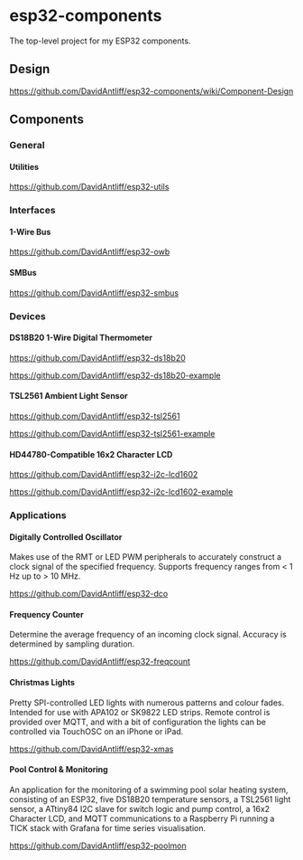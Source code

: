 # esp32-components

The top-level project for my ESP32 components.

## Design

https://github.com/DavidAntliff/esp32-components/wiki/Component-Design

## Components

### General

#### Utilities

https://github.com/DavidAntliff/esp32-utils

### Interfaces

#### 1-Wire Bus

https://github.com/DavidAntliff/esp32-owb

#### SMBus

https://github.com/DavidAntliff/esp32-smbus

### Devices

#### DS18B20 1-Wire Digital Thermometer

https://github.com/DavidAntliff/esp32-ds18b20

https://github.com/DavidAntliff/esp32-ds18b20-example

#### TSL2561 Ambient Light Sensor

https://github.com/DavidAntliff/esp32-tsl2561

https://github.com/DavidAntliff/esp32-tsl2561-example

#### HD44780-Compatible 16x2 Character LCD

https://github.com/DavidAntliff/esp32-i2c-lcd1602

https://github.com/DavidAntliff/esp32-i2c-lcd1602-example

### Applications

#### Digitally Controlled Oscillator

Makes use of the RMT or LED PWM peripherals to accurately construct a clock signal of the specified frequency. Supports frequency ranges from < 1 Hz up to > 10 MHz.

https://github.com/DavidAntliff/esp32-dco

#### Frequency Counter

Determine the average frequency of an incoming clock signal. Accuracy is determined by sampling duration.

https://github.com/DavidAntliff/esp32-freqcount

#### Christmas Lights

Pretty SPI-controlled LED lights with numerous patterns and colour fades. Intended for use with APA102 or SK9822 LED strips. Remote control is provided over MQTT, and with a bit of configuration the lights can be controlled via TouchOSC on an iPhone or iPad.

https://github.com/DavidAntliff/esp32-xmas

#### Pool Control & Monitoring

An application for the monitoring of a swimming pool solar heating system, consisting of an ESP32, five DS18B20 temperature sensors, a TSL2561 light sensor, a ATtiny84 I2C slave for switch logic and pump control, a 16x2 Character LCD, and MQTT communications to a Raspberry Pi running a TICK stack with Grafana for time series visualisation.

https://github.com/DavidAntliff/esp32-poolmon
